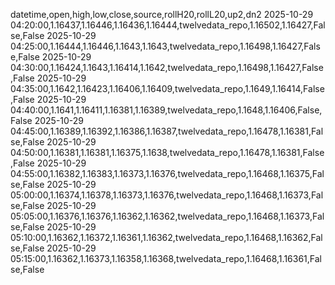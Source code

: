 datetime,open,high,low,close,source,rollH20,rollL20,up2,dn2
2025-10-29 04:20:00,1.16437,1.16446,1.16436,1.16444,twelvedata_repo,1.16502,1.16427,False,False
2025-10-29 04:25:00,1.16444,1.16446,1.1643,1.1643,twelvedata_repo,1.16498,1.16427,False,False
2025-10-29 04:30:00,1.16424,1.1643,1.16414,1.1642,twelvedata_repo,1.16498,1.16427,False,False
2025-10-29 04:35:00,1.1642,1.16423,1.16406,1.16409,twelvedata_repo,1.1649,1.16414,False,False
2025-10-29 04:40:00,1.1641,1.16411,1.16381,1.16389,twelvedata_repo,1.1648,1.16406,False,False
2025-10-29 04:45:00,1.16389,1.16392,1.16386,1.16387,twelvedata_repo,1.16478,1.16381,False,False
2025-10-29 04:50:00,1.16381,1.16381,1.16375,1.1638,twelvedata_repo,1.16478,1.16381,False,False
2025-10-29 04:55:00,1.16382,1.16383,1.16373,1.16376,twelvedata_repo,1.16468,1.16375,False,False
2025-10-29 05:00:00,1.16374,1.16378,1.16373,1.16376,twelvedata_repo,1.16468,1.16373,False,False
2025-10-29 05:05:00,1.16376,1.16376,1.16362,1.16362,twelvedata_repo,1.16468,1.16373,False,False
2025-10-29 05:10:00,1.16362,1.16372,1.16361,1.16362,twelvedata_repo,1.16468,1.16362,False,False
2025-10-29 05:15:00,1.16362,1.16373,1.16358,1.16368,twelvedata_repo,1.16468,1.16361,False,False
